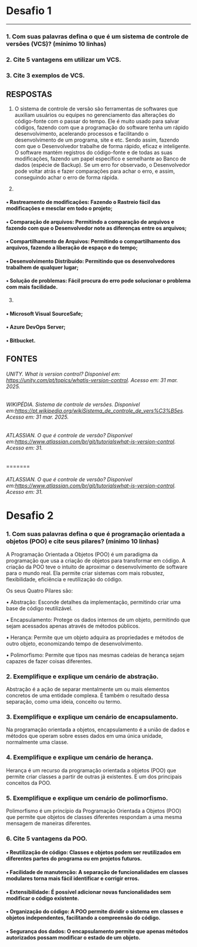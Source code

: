 # Desafio 1
---
### 1. Com suas palavras defina o que é um sistema de controle de versões (VCS)? (mínimo 10 linhas)
### 2. Cite 5 vantagens em utilizar um VCS.
### 3. Cite 3 exemplos de VCS.

## RESPOSTAS
1. O sistema de controle de versão são ferramentas de softwares que auxiliam
usuários ou equipes no gerenciamento das alterações do código-fonte com o
passar do tempo. Ele é muito usado para salvar códigos, fazendo com que a
programação do software tenha um rápido desenvolvimento, acelerando
processos e facilitando o desenvolvimento de um programa, site e etc. Sendo
assim, fazendo com que o Desenvolvedor trabalhe de forma rápido, eficaz e
inteligente.
O software mantém registros do código-fonte e de todas as suas modificações,
fazendo um papel específico e semelhante ao Banco de dados (espécie de
Backup). Se um erro for observado, o Desenvolvedor pode voltar atrás e fazer
comparações para achar o erro, e assim, conseguindo achar o erro de forma
rápida.

2.
#### • Rastreamento de modificações: Fazendo o Rastreio fácil das modificações e mesclar em todo o projeto;  

#### • Comparação de arquivos: Permitindo a comparação de arquivos e fazendo com que o Desenvolvedor note as diferenças entre os arquivos;

#### • Compartilhamento de Arquivos: Permitindo o compartilhamento dos arquivos, fazendo a liberação de espaço e do tempo;

#### • Desenvolvimento Distribuído: Permitindo que os desenvolvedores trabalhem de qualquer lugar;

#### • Solução de problemas: Fácil procura do erro pode solucionar o problema com mais facilidade.  

3.
#### • Microsoft Visual SourceSafe;  

#### • Azure DevOps Server;  

#### • Bitbucket.  

## FONTES  
###### UNITY. What is version control? Disponível em: https://unity.com/pt/topics/whatis-version-control. Acesso em: 31 mar. 2025.  
  
###### WIKIPÉDIA. Sistema de controle de versões. Disponível em:https://pt.wikipedia.org/wikiSistema_de_controle_de_vers%C3%B5es. Acesso em: 31 mar. 2025.  

###### ATLASSIAN. O que é controle de versão? Disponível em:https://www.atlassian.com/br/git/tutorialswhat-is-version-control. Acesso em: 31.
=======
###### ATLASSIAN. O que é controle de versão? Disponível em:https://www.atlassian.com/br/git/tutorialswhat-is-version-control. Acesso em: 31.

# Desafio 2
### 1. Com suas palavras defina o que é programação orientada a objetos (POO) e cite seus pilares? (mínimo 10 linhas)
A Programação Orientada a Objetos (POO) é um paradigma da programação que usa a criação de objetos para transformar em código. A criação da POO teve o intuito de aproximar o desenvolvimento de software para o mundo real. Ela permite criar sistemas com mais robustez, flexibilidade, eficiência e reutilização do código.

Os seus Quatro Pilares são: 

•	Abstração: Esconde detalhes da implementação, permitindo criar uma base de código reutilizável.

•	Encapsulamento: Protege os dados internos de um objeto, permitindo que sejam acessados apenas através de métodos públicos.

•	Herança: Permite que um objeto adquira as propriedades e métodos de outro objeto, economizando tempo de desenvolvimento.

•	Polimorfismo: Permite que tipos nas mesmas cadeias de herança sejam capazes de fazer coisas diferentes.

### 2. Exemplifique e explique um cenário de abstração.
Abstração é a ação de separar mentalmente um ou mais elementos concretos de uma entidade complexa. É também o resultado dessa separação, como uma ideia, conceito ou termo. 

### 3. Exemplifique e explique um cenário de encapsulamento.
Na programação orientada a objetos, encapsulamento é a união de dados e métodos que operam sobre esses dados em uma única unidade, normalmente uma classe. 

### 4. Exemplifique e explique um cenário de herança.
Herança é um recurso da programação orientada a objetos (POO) que permite criar classes a partir de outras já existentes. É um dos principais conceitos da POO.

### 5. Exemplifique e explique um cenário de polimorfismo.
Polimorfismo é um princípio da Programação Orientada a Objetos (POO) que permite que objetos de classes diferentes respondam a uma mesma mensagem de maneiras diferentes.

### 6. Cite 5 vantagens da POO.
#### •	Reutilização de código: Classes e objetos podem ser reutilizados em diferentes partes do programa ou em projetos futuros. 
#### •	Facilidade de manutenção: A separação de funcionalidades em classes modulares torna mais fácil identificar e corrigir erros. 
#### •	Extensibilidade: É possível adicionar novas funcionalidades sem modificar o código existente. 
#### •	Organização do código: A POO permite dividir o sistema em classes e objetos independentes, facilitando a compreensão do código. 
#### •	Segurança dos dados: O encapsulamento permite que apenas métodos autorizados possam modificar o estado de um objeto. 
